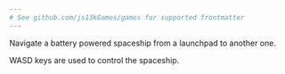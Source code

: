 ```yaml
---
# See github.com/js13kGames/games for supported frontmatter
---
```

Navigate a battery powered spaceship from a launchpad to another one.

WASD keys are used to control the spaceship.